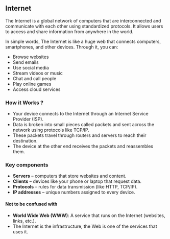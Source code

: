 ## Internet

The Internet is a global network of computers that are interconnected and communicate with each other using standardized protocols. It allows users to access and share information from anywhere in the world.

In simple words, The Internet is like a huge web that connects computers, smartphones, and other devices. Through it, you can:

- Browse websites
- Send emails
- Use social media
- Stream videos or music
- Chat and call people
- Play online games
- Access cloud services

### How it Works ?

- Your device connects to the Internet through an Internet Service Provider (ISP).
- Data is broken into small pieces called packets and sent across the network using protocols like TCP/IP.
- These packets travel through routers and servers to reach their destination.
- The device at the other end receives the packets and reassembles them.

### Key components

- **Servers** – computers that store websites and content.
- **Clients** – devices like your phone or laptop that request data.
- **Protocols** – rules for data transmission (like HTTP, TCP/IP).
- **IP addresses** – unique numbers assigned to every device.

#### Not to be confused with

- **World Wide Web (WWW)**: A service that runs on the Internet (websites, links, etc.).
- The Internet is the infrastructure, the Web is one of the services that uses it.